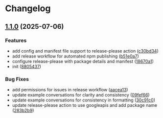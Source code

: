 # Changelog

## [1.1.0](https://github.com/gimjin/coffee-time/compare/coffee-time-v1.0.0...coffee-time-v1.1.0) (2025-07-06)


### Features

* add config and manifest file support to release-please action ([c30bd34](https://github.com/gimjin/coffee-time/commit/c30bd340eb922ce7692a9a3267dcf57983b51d49))
* add release workflow for automated npm publishing ([b51e0a7](https://github.com/gimjin/coffee-time/commit/b51e0a7baf8e6dcf2c59e97a720cb8cd00ef08da))
* configure release-please with package details and manifest ([18670a1](https://github.com/gimjin/coffee-time/commit/18670a1ce5e107a3e652db90f1efc49aa6bbcc2c))
* init ([8805437](https://github.com/gimjin/coffee-time/commit/8805437c70fec9aa4301e6bb2a3a1db9034ffdfd))


### Bug Fixes

* add permissions for issues in release workflow ([aacea13](https://github.com/gimjin/coffee-time/commit/aacea13d33ced2412d1a907d65c2edd046388b47))
* update example conversations for clarity and consistency ([09fef66](https://github.com/gimjin/coffee-time/commit/09fef66104f02cd770dc568e1b10a3e87b89e5b4))
* update example conversations for consistency in formatting ([30c91c0](https://github.com/gimjin/coffee-time/commit/30c91c0eb6db911e105420fdcbdaadc592db8d1c))
* update release-please action to use googleapis and add package name ([283b2b9](https://github.com/gimjin/coffee-time/commit/283b2b93836020c870a24e0ff47ba4f25ef66725))
